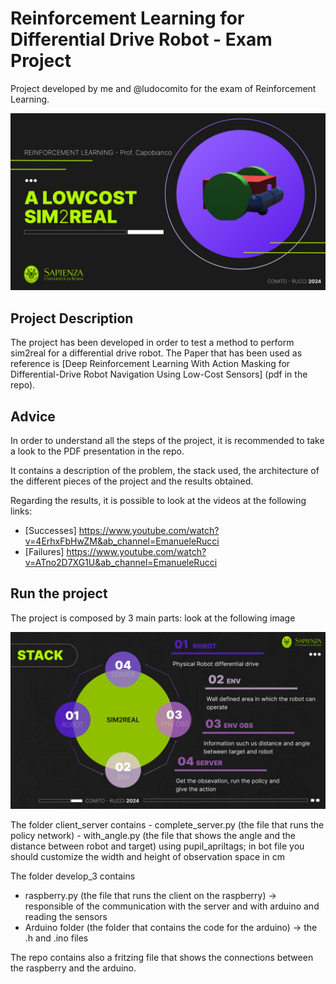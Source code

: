 # Reinforcement Learning for Differential Drive Robot - Exam Project
Project developed by me and @ludocomito for the exam of Reinforcement Learning.

<!-- Image Cover.png-->
<p align="center">
  <img src="Cover.png" >
</p>

## Project Description
The project has been developed in order to test a method to perform sim2real for a differential drive robot.
The Paper that has been used as reference is [Deep Reinforcement Learning With Action Masking for Differential-Drive Robot Navigation Using Low-Cost Sensors] (pdf in the repo).

## Advice
In order to understand all the steps of the project, it is recommended to take a look to the PDF presentation in the repo.

It contains a description of the problem, the stack used, the architecture of the different pieces of the project and the results obtained.

Regarding the results, it is possible to look at the videos at the following links:
- [Successes] https://www.youtube.com/watch?v=4ErhxFbHwZM&ab_channel=EmanueleRucci
- [Failures] https://www.youtube.com/watch?v=ATno2D7XG1U&ab_channel=EmanueleRucci


## Run the project
The project is composed by 3 main parts: look at the following image

<p align="center">
  <img src="Stack.png" >
</p>
The folder client_server contains
- complete_server.py (the file that runs the policy network)
- with_angle.py (the file that shows the angle and the distance between robot and target) using pupil_apriltags; 
in bot file you should customize the width and height of observation space in cm

The folder develop_3 contains
- raspberry.py (the file that runs the client on the raspberry) -> responsible of the communication with the server and with arduino and reading the sensors
- Arduino folder (the folder that contains the code for the arduino) -> the .h and .ino files

The repo contains also a fritzing file that shows the connections between the raspberry and the arduino.
